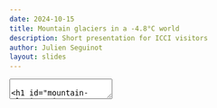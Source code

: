 ```yaml
---
date: 2024-10-15
title: Mountain glaciers in a -4.8°C world
description: Short presentation for ICCI visitors
author: Julien Seguinot
layout: slides
---
```


<!-- can't be moved to template -->
<section data-markdown data-separator-notes="^:::">
<textarea data-template>

# Mountain glaciers in a -4.8°C world

[J. Seguinot](https://juseg.dev) & the paleo-gang, <br>
VUB, 15 Oct 2024.

---

### The Alps now and then

<div class="multicol">
  <div class="column">
    <img src="https://cdn.myportfolio.com/33af66a4faf44aa02b3d3b9286f874fc/21b64186-7031-4d54-b968-71b3c65ec349_rw_1200.jpg?h=23095aabf7b67331e1d4285cfe8ea533" height=500>
  </div>
  <div class="column fragment">
    <img src="https://cdn.myportfolio.com/33af66a4faf44aa02b3d3b9286f874fc/81506134-2874-46ab-80f6-876bb91628e3_rw_1200.jpg?h=a52b49def66e14cae2ca0ef34ea0dccb" height=500>
  </div>
</div>

Glacier Garden Museum Lucerne &#169;
[Samuel Bucheli](https://samuelbucheli.myportfolio.com/stereoscopic-time-machine-alpenblick).

---

### Paleoglacier modelling
<!-- .element: style="display: none" -->

<!-- .slide: data-background-iframe="https://player.vimeo.com/video/294517816?autoplay=1&loop=1&color=ffffff&title=0&byline=0&portrait=0#t=45s" -->

---

### Going global

<div class="r-stack">
  <img src="../assets/figures/worldmap_glaciers.png">
  <img src="../assets/figures/worldmap_paleoglaciers.png" class="fragment">
</div>

<div>
  <span style="font-size: 1.5em">-4.8±2.5°C</span></br>
  <span style="font-size: 0.75em">(Kageyama et al., 2021)</span>
</div>

<!-- .element: class="blue fragment" style="bottom: 0; margin: 0; padding: 2em 3em; position: absolute" -->

---

### A glacial inception map

<div class="r-stack r-stretch">
  <img src="../assets/figures/glopdd_world_cw5e5.png">
  <img src="../assets/figures/glopdd_local_cw5e5.png" class="fragment">
  <img src="../assets/figures/glopdd_belux_cw5e5.png" class="fragment">
</div/

<!-- .element: class="credit" -->
<!-- can't be moved to template -->
</textarea>
</section>
